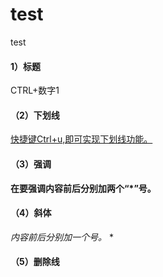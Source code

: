 # test
test
#### 1）标题

CTRL+数字1

#### （2）下划线

<u>快捷键Ctrl+u,即可实现下划线功能。</u>

#### （3）强调

**在要强调内容前后分别加两个“*”号。**

#### （4）斜体

*内容前后分别加一个号。*  *

#### （5）删除线
